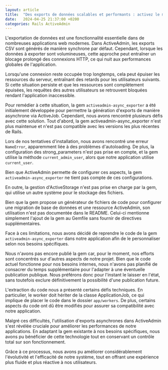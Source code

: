 ```yaml
---
layout: article
title:  "Des exports de données scalables et performants : activez le mode asynchrone d'ActiveAdmin"
date:   2024-04-25 21:37:00 +0200
categories: Rails ActiveAdmin
---
```

L'exportation de données est une fonctionnalité essentielle dans de nombreuses
applications web modernes. Dans ActiveAdmin, les exports CSV sont générés
de manière synchrone par défaut. Cependant, lorsque les données à exporter sont volumineuses,
cette approche peut entraîner un blocage prolongé des connexions HTTP,
ce qui nuit aux performances globales de l'application.

Lorsqu'une connexion reste occupée trop longtemps, cela peut épuiser
les ressources du serveur, entraînant des retards pour les utilisateurs suivants.
Si cette situation persiste et que les ressources sont complètement épuisées,
les requêtes des autres utilisateurs se retrouvent bloquées rendant
l'application inaccessible.

Pour remédier à cette situation, la gem `activeadmin-async_exporter`
a été initialement développée pour permettre la génération d'exports
de manière asynchrone via ActiveJob. Cependant, nous avons rencontré
plusieurs défis avec cette solution. Tout d'abord,
la gem activeadmin-async_exporter n'est plus maintenue
et n'est pas compatible avec les versions les plus récentes de Rails.

Lors de nos tentatives d'installation, nous avons rencontré une erreur `NameError`,
apparemment liée à des problèmes d'autoloading. De plus, la configuration des
strong_parameters n'est pas prise en compte, et la gem utilise
la méthode `current_admin_user`, alors que notre application utilise `current_user`.

Bien que ActiveAdmin permette de configurer ces aspects,
la gem `activeadmin-async_exporter` ne tient pas compte de ces configurations.

En outre, la gestion d'ActiveStorage n'est pas prise en charge par la gem,
qui utilise un autre système pour le stockage des fichiers.

Bien que la gem propose un générateur de fichiers de code pour configurer
une migration de base de données et une ressource ActiveAdmin, son utilisation
n'est pas documentée dans le README. Celui-ci mentionne simplement l'ajout de
la gem au Gemfile sans fournir de directives supplémentaires.

Face à ces limitations, nous avons décidé de reprendre le code
de la gem `activeadmin-async_exporter` dans notre application afin de
le personnaliser selon nos besoins spécifiques.

Nous n'avons pas encore publié la gem car, pour le moment, nos efforts sont concentrés
sur d'autres aspects de notre projet. Bien que le code actuel fonctionne
pour nos besoins internes, nous n'avons pas planifié de consacrer
du temps supplémentaire pour l'adapter à une éventuelle publication publique.
Nous préférons donc pour l'instant le laisser en l'état, sans toutefois exclure
définitivement la possibilité d'une publication future.

L'extraction du code nous a présenté certains défis techniques.
En particulier, le worker doit hériter de la classe ApplicationJob,
ce qui implique de placer le code dans le dossier `app/workers`.
De plus, certains aspects du code ont dû être modifiés pour assurer
sa compatibilité avec notre application.

Malgré ces difficultés, l'utilisation d'exports asynchrones
dans ActiveAdmin s'est révélée cruciale pour améliorer les performances
de notre applications. En adaptant la gem existante à nos besoins
spécifiques, nous avons pu bénéficier de cette technologie
tout en conservant un contrôle total sur son fonctionnement.

Grâce à ce processus, nous avons pu améliorer considérablement l'évolutivité
et l'efficacité de notre système, tout en offrant une expérience
plus fluide et plus réactive à nos utilisateurs.

